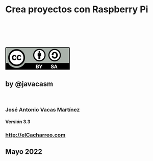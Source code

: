 # Crea proyectos con Raspberry Pi

<br/>
<br/>
<br/>
<br/>

![Licencia CC by SA](./images/Licencia_CC_peque.png) 

## by @javacasm

<br/>

### José Antonio Vacas Martínez

#### Versión 3.3

### http://elCacharreo.com


## Mayo 2022
